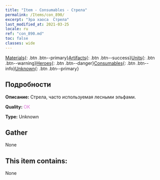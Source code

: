 ```yaml
---
title: "Item - Consumables - Стрела"
permalink: /Items/con_890/
excerpt: "Эра хаоса  Стрела"
last_modified_at: 2021-03-25
locale: ru
ref: "con_890.md"
toc: false
classes: wide
---
```

 [Materials](/ru/Items/){: .btn .btn--primary}[Artifacts](/ru/Items/Artifacts/){: .btn .btn--success}[Units](/ru/Items/Units/){: .btn .btn--warning}[Heroes](/ru/Items/Heroes/){: .btn .btn--danger}[Consumables](/ru/Items/Consumables/){: .btn .btn--info}[Unknown](/ru/Items/Unknown/){: .btn .btn--primary}

## Подробности
 **Описание:** Стрела, часто используемая лесными эльфами.

 **Quality:** <span style="color: #DA70D6">OK</span>

 **Type:** Unknown

## Gather

  None

## This item contains:

  None

